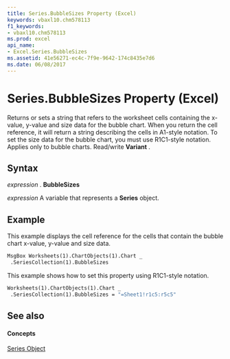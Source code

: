 ```yaml
---
title: Series.BubbleSizes Property (Excel)
keywords: vbaxl10.chm578113
f1_keywords:
- vbaxl10.chm578113
ms.prod: excel
api_name:
- Excel.Series.BubbleSizes
ms.assetid: 41e56271-ec4c-7f9e-9642-174c8435e7d6
ms.date: 06/08/2017
---
```



# Series.BubbleSizes Property (Excel)

Returns or sets a string that refers to the worksheet cells containing the x-value, y-value and size data for the bubble chart. When you return the cell reference, it will return a string describing the cells in A1-style notation. To set the size data for the bubble chart, you must use R1C1-style notation. Applies only to bubble charts. Read/write  **Variant** .


## Syntax

 _expression_ . **BubbleSizes**

 _expression_ A variable that represents a **Series** object.


## Example

This example displays the cell reference for the cells that contain the bubble chart x-value, y-value and size data.


```vb
MsgBox Worksheets(1).ChartObjects(1).Chart _ 
 .SeriesCollection(1).BubbleSizes
```

This example shows how to set this property using R1C1-style notation.




```vb
Worksheets(1).ChartObjects(1).Chart _ 
 .SeriesCollection(1).BubbleSizes = "=Sheet1!r1c5:r5c5"
```


## See also


#### Concepts


[Series Object](series-object-excel.md)

